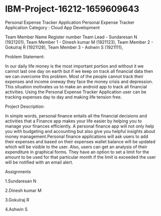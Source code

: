 # IBM-Project-16212-1659609643
Personal Expense Tracker Application
Personal Expense Tracker Application
Category : Cloud App Development

Team Member    	Name	          Register number
Team Lead	    - Sundaresan N	       (1921201),
Team Member 1 - Dinesh kumar M	     (1921123),
Team Member 2	- Gokulraj R	         (1921128),
Team Member 3	- Ashwin S	           (1921111),

Problem Statement:

In our daily life money is the most important portion and without it we cannot last one day on earth but if we keep on track all financial data then we can overcome this problem. Most of the people cannot track their expenses and income oneway they face the money crisis and depression. This situation motivates us to make an android app to track all financial activities. Using the Personal Expense Tracker Application user can be tracking expenses day to day and making life tension free.

Project Description:

In simple words, personal finance entails all the financial decisions and activities that a Finance app makes your life easier by helping you to manage your finances efficiently. A personal finance app will not only help you with budgeting and accounting but also give you helpful insights about money management.Personal finance applications will ask users to add their expenses and based on their expenses wallet balance will be updated which will be visible to the user. Also, users can get an analysis of their expenditure in graphical forms. They have an option to set a limit for the amount to be used for that particular month if the limit is exceeded the user will be notified with an email alert.


Assignments

1.Sundaresan N

2.Dinesh kumar M

3.Gokulraj R

4.Ashwin S
